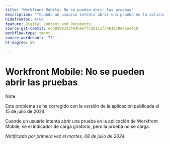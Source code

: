 ```yaml
---
title: "Workfront Mobile: No se pueden abrir las pruebas"
description: '"Cuando un usuario intenta abrir una prueba en la aplicación de Workfront Mobile, el usuario ve el indicador de carga giratorio, pero la prueba no se carga".'
hidefromtoc: true
feature: Digital Content and Documents
source-git-commit: ecd8588333404b8effc26111f34618c8e9cec459
workflow-type: tm+mt
source-wordcount: '77'
ht-degree: 5%

---
```



# Workfront Mobile: No se pueden abrir las pruebas

>[!NOTE]
>
>Este problema se ha corregido con la versión de la aplicación publicada el 15 de julio de 2024.

Cuando un usuario intenta abrir una prueba en la aplicación de Workfront Mobile, ve el indicador de carga giratorio, pero la prueba no se carga.

_Notificado por primera vez el martes, 08 de julio de 2024._

